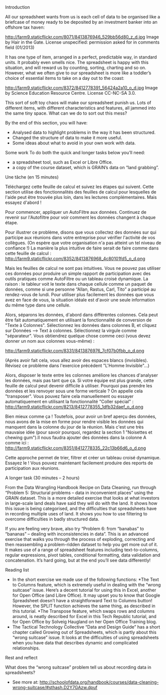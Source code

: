 Introduction

All our spreadsheet wants from us is each cell of data to be organised like a briefcase of money ready to be deposited by an investment banker into an offshore tax haven:

http://farm9.staticflickr.com/8071/8413876946_529bb56d80_z_d.jpg
Image by Hair in the Gate. License unspecified: permission asked for in comments field (01/2013)

It has one type of item, arranged in a perfect, predictable way, in standard units. It probably even smells nice. The spreadsheet is happy with this situation, and will reward us by counting, sorting, charting and so on. However, what we often give to our spreadsheet is more like a toddler’s choice of essential items to take on a day out to the coast:

http://farm9.staticflickr.com/8372/8412778391_56424a2a10_o_d.jpg
Image by Science Education Resource Centre. License CC-NC-SA 3.0.

This sort of soft toy chaos will make our spreadsheet punish us. Lots of different items, with different characteristics and features, all jammed into the same tiny space. What can we do to sort out this mess?

By the end of this section, you will have:

- Analysed data to highlight problems in the way it has been structured.
- Changed the structure of data to make it more useful.
- Some ideas about what to avoid in your own work with data.

Some work
To do both the quick and longer tasks below you’ll need:

- a spreadsheet tool, such as Excel or Libre Office.
- a copy of the course dataset, which is GRAIN’s data on “land grabbing”.

Une tâche (en 15 minutes) 

Téléchargez cette feuille de calcul et suivez les étapes qui suivent. Cette section utilise des fonctionnalités des feuilles de calcul pour lesquelles de l'aide peut être trouvée plus loin, dans les lectures complémentaires. Mais essayez d'abord ! 

Pour commencer, appliquer un AutoFiltre aux données. Continuez de revenir sur l'Autofiltre pour voir comment les données changent à chaque étape.

Pour illustrer ce problème, disons que vous collectez des données sur qui participe aux réunions dans votre entreprise pour vérifier l'activité de vos collègues. (On espère que votre organisation n'a pas atteint un tel niveau de confiance !) La manière la plus intuitive de faire serait de faire comme dans cette feuille de calcul : 
http://farm9.staticflickr.com/8352/8413876968_4c80101fd5_o_d.png

Mais les feuilles de calcul ne sont pas intuitives. Vous ne pouvez pas utiliser ces données pour produire un simple rapport de participation avec des outils pratiques comme AutoFiltre ou un tableau croisé dynamique. La raison : le tableur voit le texte dans chaque cellule comme un paquet de données, comme si une personne “Allan, Rastus, Carl, Tito” a participé au rendez-vous de lundi. Pour utiliser plus facilement les données que vous avez en face de vous, la situation idéale est d'avoir une seule information du même type dans une cellule. 

Alors, séparons les données, d'abord dans différentes colonnes. Cela peut être fait automatiquement en utilisant la fonctionnalité de conversion de "Texte à Colonnes". Sélectionnez les données dans colonnes B, et cliquez sur Données --> Text à colonnes. Sélectionnez la virgule comme "séparateur". Vous obtiendrez quelque chose comme ceci (vous devez donner un nom aux colonnes vous-même) : 

http://farm9.staticflickr.com/8331/8413876976_7cf07b0fbb_o_d.png

(Après avoir fait cela, vous allez avoir des espaces blancs (invisibles). Révisez  ce problème dans l'exercice précédent "L'Homme Invisible"…)

Alors, disposer le texte entre les colonnes améliore les chances d'analyser les données, mais pas tant que ça. Si votre équipe est plus grande, cette feuille de calcul peut devenir difficile à utiliser. Pourquoi pas prendre les données et les renvoyer sous une forme verticale ? On appelle cela "transposer". Vous pouvez faire cela manuellement ou essayer automatiquement en utilisant la fonctionnalité "Coller spécial" : 
http://farm9.staticflickr.com/8213/8412778355_1dfb32daef_o_d.png

Bien mieux comme ça ! Toutefois, pour avoir un bref aperçu des données, nous avons de la mise en forme pour rendre visible les données qui manquent dans la colonne du jour de la réunion. Mais c'est une très mauvaise idée (pour savoir pourquoi, regardez la section 1 "Noisettes et chewing gum").Il nous faudra ajouter des données dans la colonne A comme ici : 
http://farm9.staticflickr.com/8351/8412778335_22c13b66d6_o_d.png

Cette approche permet de trier, filtrer et créer un tableau croisé dynamique. Essayez le ! Vous pouvez maintenant facilement produire des reports de participation aux réunions.  

A longer task (30 minutes – 2 hours)

From the Data Wrangling Handbook Recipe on Data Cleaning, run through “Problem 5: Structural problems – data in inconvenient places” using the GRAIN dataset. This is a more detailed exercise that looks at what investors in large-scale land deals have said they will do with the land. It shows how this issue is being categorised, and the difficulties that spreadsheets have in recording multiple uses of land. It shows you how to use filtering to overcome difficulties in badly structured data.

If you are feeling very brave, also try “Problem 6: from “banabas” to “bananas” – dealing with inconsistencies in data”. This is an advanced exercise that walks you through the process of exploding, correcting and then reassembling a problem-ridden dataset to help you get more out of it. It makes use of a range of spreadsheet features including text-to-columns, regular expressions, pivot tables, conditional formatting, data validation and concatenation. It’s hard going, but at the end you’ll see data differently!

Reading list

- In the short exercise we made use of the following functions:
*The Text to Columns feature, which is extremely useful in dealing with the “wrong suitcase” issue. Here’s a decent tutorial for using this in Excel, another for Open Office (and Libre Office). It may upset you to know that Google Spreadsheet doesn’t have a straightforward Text to Columns button! However, the SPLIT function achieves the same thing, as described in this tutorial.
*The Transpose feature, which swaps rows and columns around, is neatly described for Excel in this Tech Republic tutorial, and for Open Office by Solveig Haugland on her Open Office Training blog.
- The Tactical Technology Collective “Data and Design Guide” has a short chapter called Growing out of Spreadsheets, which is partly about this “wrong suitcase” issue. It looks at the difficulties of using spreadsheets when you have data that describes dynamic and complicated relationships.

Rest and reflect

What does the “wrong suitcase” problem tell us about recording data in spreadsheets?

- See more at: http://schoolofdata.org/handbook/courses/data-cleaning-wrong-suitcase/#sthash.D2Y7GAzw.dpuf
